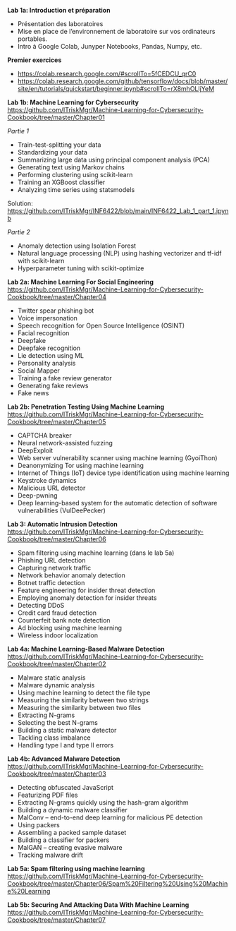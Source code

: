 **Lab 1a: Introduction et préparation**
 - Présentation des laboratoires
 - Mise en place de l’environnement de laboratoire sur vos ordinateurs portables.
 - Intro à Google Colab, Junyper Notebooks, Pandas, Numpy, etc.

**Premier exercices**
 - https://colab.research.google.com/#scrollTo=5fCEDCU_qrC0 
 - https://colab.research.google.com/github/tensorflow/docs/blob/master/site/en/tutorials/quickstart/beginner.ipynb#scrollTo=rX8mhOLljYeM 

**Lab 1b: Machine Learning for Cybersecurity**
https://github.com/ITriskMgr/Machine-Learning-for-Cybersecurity-Cookbook/tree/master/Chapter01

*Partie 1* 
 - Train-test-splitting your data
 - Standardizing your data
 - Summarizing large data using principal component analysis (PCA)
 - Generating text using Markov chains
 - Performing clustering using scikit-learn
 - Training an XGBoost classifier
 - Analyzing time series using statsmodels
 
 Solution: https://github.com/ITriskMgr/INF6422/blob/main/INF6422_Lab_1_part_1.ipynb

*Partie 2*
 - Anomaly detection using Isolation Forest
 - Natural language processing (NLP) using hashing vectorizer and tf-idf with scikit-learn
 - Hyperparameter tuning with scikit-optimize

**Lab 2a: Machine Learning For Social Engineering**
https://github.com/ITriskMgr/Machine-Learning-for-Cybersecurity-Cookbook/tree/master/Chapter04
 - Twitter spear phishing bot
 - Voice impersonation
 - Speech recognition for Open Source Intelligence (OSINT)
 - Facial recognition
 - Deepfake
 - Deepfake recognition
 - Lie detection using ML
 - Personality analysis
 - Social Mapper
 - Training a fake review generator
 - Generating fake reviews
 - Fake news

**Lab 2b: Penetration Testing Using Machine Learning**
https://github.com/ITriskMgr/Machine-Learning-for-Cybersecurity-Cookbook/tree/master/Chapter05
 - CAPTCHA breaker
 - Neural network-assisted fuzzing
 - DeepExploit
 - Web server vulnerability scanner using machine learning (GyoiThon)
 - Deanonymizing Tor using machine learning
 - Internet of Things (IoT) device type identification using machine learning
 - Keystroke dynamics
 - Malicious URL detector
 - Deep-pwning
 - Deep learning-based system for the automatic detection of software vulnerabilities (VulDeePecker)

**Lab 3: Automatic Intrusion Detection**
https://github.com/ITriskMgr/Machine-Learning-for-Cybersecurity-Cookbook/tree/master/Chapter06
 - Spam filtering using machine learning (dans le lab 5a)
 - Phishing URL detection
 - Capturing network traffic
 - Network behavior anomaly detection
 - Botnet traffic detection
 - Feature engineering for insider threat detection
 - Employing anomaly detection for insider threats
 - Detecting DDoS
 - Credit card fraud detection
 - Counterfeit bank note detection
 - Ad blocking using machine learning
 - Wireless indoor localization

**Lab 4a: Machine Learning-Based Malware Detection**
https://github.com/ITriskMgr/Machine-Learning-for-Cybersecurity-Cookbook/tree/master/Chapter02
 - Malware static analysis
 - Malware dynamic analysis
 - Using machine learning to detect the file type
 - Measuring the similarity between two strings
 - Measuring the similarity between two files
 - Extracting N-grams
 - Selecting the best N-grams
 - Building a static malware detector
 - Tackling class imbalance
 - Handling type I and type II errors

**Lab 4b: Advanced Malware Detection**
https://github.com/ITriskMgr/Machine-Learning-for-Cybersecurity-Cookbook/tree/master/Chapter03
 - Detecting obfuscated JavaScript
 - Featurizing PDF files
 - Extracting N-grams quickly using the hash-gram algorithm
 - Building a dynamic malware classifier
 - MalConv – end-to-end deep learning for malicious PE detection
 - Using packers
 - Assembling a packed sample dataset
 - Building a classifier for packers
 - MalGAN – creating evasive malware
 - Tracking malware drift

**Lab 5a: Spam filtering using machine learning**
https://github.com/ITriskMgr/Machine-Learning-for-Cybersecurity-Cookbook/tree/master/Chapter06/Spam%20Filtering%20Using%20Machine%20Learning

**Lab 5b: Securing And Attacking Data With Machine Learning**
https://github.com/ITriskMgr/Machine-Learning-for-Cybersecurity-Cookbook/tree/master/Chapter07
